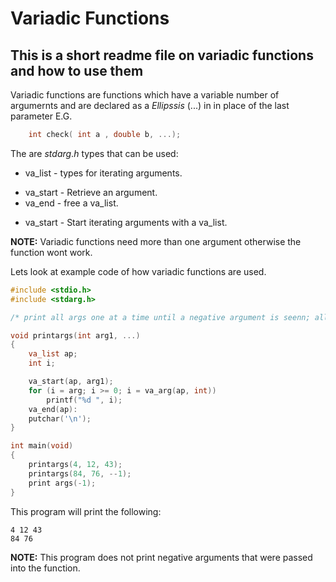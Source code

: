 # Variadic Functions

## This is a short readme file on variadic functions and how to use them 

Variadic functions are functions which have a variable number of argumernts and are declared as a $Ellipssis$ (...) in in place of the last parameter E.G.

```c
	int check( int a , double b, ...);
```

The are $stdarg.h$ types that can be used:

+ va_list - types for iterating arguments.
* va_start - Retrieve an argument.
* va_end - free a va_list.
- va_start - Start iterating arguments with a va_list.

**NOTE:** Variadic functions need more than one argument otherwise the function wont work.

Lets look at example code of how variadic functions are used.

```c
#include <stdio.h>
#include <stdarg.h>

/* print all args one at a time until a negative argument is seenn; all args are assemed to be of int type*/

void printargs(int arg1, ...)
{
	va_list ap;
	int i;

	va_start(ap, arg1);
	for (i = arg; i >= 0; i = va_arg(ap, int))
		printf("%d ", i);
	va_end(ap):
	putchar('\n');
}

int main(void)
{
	printargs(4, 12, 43);
	printargs(84, 76, --1);
	print args(-1);
}

```
This program will print the following:

```
4 12 43
84 76
```

**NOTE:** This program does not print negative arguments that were passed into the function.

